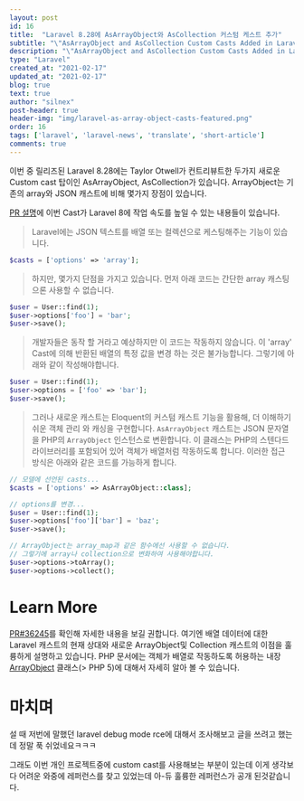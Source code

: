 ```yaml
---
layout: post
id: 16
title:  "Laravel 8.28에 AsArrayObject와 AsCollection 커스텀 케스트 추가"
subtitle: "\"AsArrayObject and AsCollection Custom Casts Added in Laravel 8.28\" 변역글"
description: "\"AsArrayObject and AsCollection Custom Casts Added in Laravel 8.28\"의 번역글 입니다."
type: "Laravel"
created_at: "2021-02-17"
updated_at: "2021-02-17"
blog: true
text: true
author: "silnex"
post-header: true
header-img: "img/laravel-as-array-object-casts-featured.png"
order: 16
tags: ['laravel', 'laravel-news', 'translate', 'short-article']
comments: true
---
```


이번 중 릴리즈된 Laravel 8.28에는 Taylor Otwell가 컨트리뷰트한 두가지 새로운 Custom cast 탑이인 AsArrayObject, AsCollection가 있습니다. ArrayObject는 기존의 array와 JSON 캐스트에 비해 몇가지 장점이 있습니다.

[PR 설명](https://github.com/laravel/framework/pull/36245#issue-572631845)에 이번 Cast가 Laravel 8에 작업 속도를 높일 수 있는 내용들이 있습니다.

> Laravel에는 JSON 텍스트를 배열 또는 컬렉션으로 케스팅해주는 기능이 있습니다.
```php
$casts = ['options' => 'array'];
```
> 하지만, 몇가지 단점을 가지고 있습니다. 먼저 아래 코드는 간단한 array 캐스팅으론 사용할 수 없습니다.
```php
$user = User::find(1);
$user->options['foo'] = 'bar';
$user->save();
```
> 개발자들은 동작 할 거라고 예상하지만 이 코드는 작동하지 않습니다. 이 'array' Cast에 의해 반환된 배열의 특정 값을 변경 하는 것은 불가능합니다. 그렇기에 아래와 같이 작성해야합니다.
```php
$user = User::find(1);
$user->options = ['foo' => 'bar'];
$user->save();
```
> 그러나 새로운 캐스트는 Eloquent의 커스텀 캐스트 기능을 활용해, 더 이해하기 쉬운 객체 관리 와 캐싱을 구현합니다. `AsArrayObject` 캐스트는 JSON 문자열을 PHP의 `ArrayObject` 인스턴스로 변환합니다. 이 클래스는 PHP의 스텐다드 라이브러리를 포함되어 있어 객체가 배열처럼 작동하도록 합니다. 이러한 접근 방식은 아래와 같은 코드를 가능하게 합니다.
```php
// 모델에 선언된 casts...
$casts = ['options' => AsArrayObject::class];

// options를 변경...
$user = User::find(1);
$user->options['foo']['bar'] = 'baz';
$user->save();

// ArrayObject는 array_map과 같은 함수에선 사용할 수 없습니다.
// 그렇기에 array나 collection으로 변화하여 사용해야합니다.
$user->options->toArray();
$user->options->collect();
```

# Learn More
[PR#36245](https://github.com/laravel/framework/pull/36245)를 확인해 자세한 내용을 보길 권합니다.
여기엔 배열 데이터에 대한 Laravel 캐스트의 현재 상대와 새로운 ArrayObject및 Collection 캐스트의 이점을 훌륭하게 설명하고 있습니다.
PHP 문서에는 객체가 배열로 작동하도록 허용하는 내장 [ArrayObject](https://www.php.net/manual/en/class.arrayobject.php) 클래스(> PHP 5)에 대해서 자세히 알아 볼 수 있습니다.

# 마치며
설 때 저번에 말했던 laravel debug mode rce에 대해서 조사해보고 글을 쓰려고 했는데 정말 푹 쉬었네요ㅋㅋㅋ

그래도 이번 개인 프로젝트중에 custom cast를 사용해보는 부분이 있는데 이게 생각보다 어려운 와중에 레퍼런스를 찾고 있었는데 아-듀 훌륭한 레퍼런스가 공개 된것같습니다.